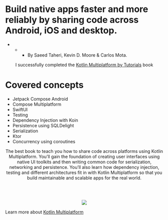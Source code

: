 # Build native apps faster and more reliably by sharing code across Android, iOS and desktop.

* * * By Saeed Taheri, Kevin D. Moore & Carlos Mota.
<p align="center">
  I successfully completed the <a href="https://www.kodeco.com/books/kotlin-multiplatform-by-tutorials/v1.0" align="center">Kotlin Multiplatform by Tutorials</a> book
</p>

# Covered concepts

* Jetpack Compose Android
* Compose Multiplatform
* SwiftUI
* Testing
* Dependency Injection with Koin
* Persistence using SQLDelight
* Serialization
* Ktor
* Concurrency using coroutines

<p align="center">
The best book to teach you how to share code across platforms using Kotlin Multiplatform. You’ll gain the foundation of creating user interfaces using native UI toolkits and then writing common code for serialization, networking and persistence. You’ll also learn how dependency injection, testing and different architectures fit in with Kotlin Multiplatform so that you build maintainable and scalable apps for the real world.
</p>

<br></br>

<p align="center">
  <img src="https://i.postimg.cc/fbpSmqLZ/Screenshot-2024-07-11-at-19-49-45.png">
</p>


Learn more
about [Kotlin Multiplatform](https://www.jetbrains.com/help/kotlin-multiplatform-dev/get-started.html)